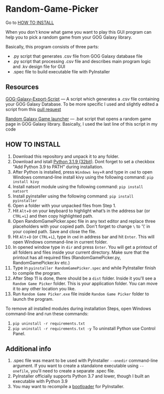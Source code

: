 # Random-Game-Picker

Go to [HOW TO INSTALL](#how-to-install)

When you don't know what game you want to play this GUI program can help you to pick a random game from your GOG Galaxy library.

Basically, this program consists of three parts:
* .py script that generates .csv file from GOG Galaxy database file
* .py script that processing .csv file and describes main program logic and .kv design file for GUI
* .spec file to build executable file with PyInstaller

## Resources
[GOG-Galaxy-Export-Script](https://github.com/AB1908/GOG-Galaxy-Export-Script) — A script which generates a .csv file containing your GOG Galaxy Database. To be more specific I used and slightly edited a script from this [pull request](https://github.com/AB1908/GOG-Galaxy-Export-Script/pull/38)

[Random Galaxy Game launcher](https://gist.github.com/maxwellainatchi/794d22c2c24f98d5dc8e6abc7ccc8a92#file-random-galaxy-game-bat) — .bat script that opens a random game page in GOG Galaxy library. Basically, I used the last line of this script in my code

## HOW TO INSTALL
1. Download this repository and unpack it to any folder. 
2. Download and istall [Python 3.1.9 (32bit)](https://www.python.org/downloads/release/python-391/). Dont forget to set a checkbox "Add Python 3.9 to PATH" during installation.
3. After Python is installed, press `Windows key`+`R` and type in `cmd` to open Windows command-line install kivy using the following command: `pip install kivy`
4. Install natsort module using the following command: `pip install natsort`
5. Install pyinstaller using the following command: `pip install pyinstaller`
6. Open a folder with your unpacked files from Step 1.
7. Hit `Alt`+`D` on your keyboard to highlight what’s in the address bar (or `CTRL`+`L`) and then copy highlighted path.
8. Open RandomGamePicker.spec file in any text editor and replace three placeholders with your copied path. Don't forget to change `\` to '\\' in your copied path. Save and close the file.
9. Hit `Alt`+`D` (or `CTRL`+`L`), type in `cmd` in address bar and hit `Enter`. This will open Windows command-line in current folder.
10. In opened window type in `dir` and press `Enter`. You will get a printout of all folders and files inside your current directory. Make sure that the printout has all required files (RandomGamePicker.py, RandomGamePicker.kv etc.)
11. Type in `pyinstaller RandomGamePicker.spec` and while PyInstaller finish to compile the program.
12. After Step 11 is done, there should be a `dist` folder. Inside it you'll see a `Random Game Picker` folder. This is your application folder. You can move it to any other location you like.
13. Run `Random Game Picker.exe` file inside `Random Game Picker` folder to launch the program.

To remove all installed modules during installation Steps, open Windows command-line and run these commands:
1. `pip uninstall -r requirements.txt`
2. `pip uninstall -r requirements.txt -y`
To uninstall Python use Control Panel.

## Additional info
1. .spec file was meant to be used with PyInstaller `--onedir` command-line argument. If you want to create a standalone executable using `--onefile`, you'll need to create a separate .spec file.
2. PyInstaller officially supports Python 3.7 and lower, though I built an executable with Python 3.9
3. You may want to recompile a [bootloader](https://stackoverflow.com/a/52054580/10873426) for PyInstaller.
